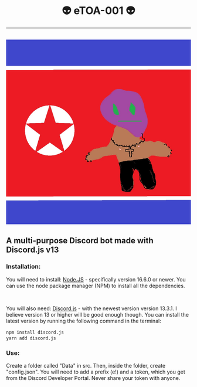 <div align="center" />
    <h1>👽 eTOA-001 👽</h1>
    <hr />
    <br />
</div>

<div align="center" />
    <img src="./assets/eTOA.jpeg" alt="eTOA" />
</div>

## A multi-purpose Discord bot made with Discord.js v13

### Installation:
You will need to install: [Node.JS](https://nodejs.org/en/download) - specifically version 16.6.0 or newer. You can use the node package manager (NPM) to install all the dependencies.

<br />

You will also need: [Discord.js](https://discord.js.org/#/docs/main/stable/general/welcome) - with the newest version version 13.3.1. I believe version 13 or higher will be good enough though. You can install the latest version by running the following command in the terminal:

```
npm install discord.js
yarn add discord.js
```

### Use:

Create a folder called "Data" in src. Then, inside the folder, create "config.json". You will need to add a prefix (e!) and a token, which you get from the Discord Developer Portal. Never share your token with anyone.